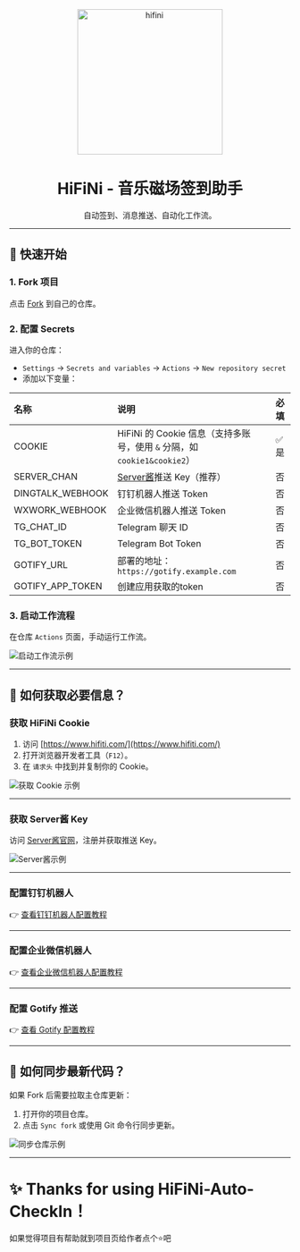 
<section align="center">
  <img src="https://github.com/anduinnn/HiFiNi-Auto-CheckIn/assets/68073009/e50e9fa7-3ddd-4198-be59-fc231f9b8986" alt="hifini" width="260" />
</section>

<h1 align="center">HiFiNi - 音乐磁场签到助手</h1>

<p align="center">自动签到、消息推送、自动化工作流。</p>

---

## 🚀 快速开始

### 1. Fork 项目

点击 [Fork](https://github.com/anduinnn/HiFiNi-Auto-CheckIn) 到自己的仓库。

### 2. 配置 Secrets

进入你的仓库：

- `Settings` → `Secrets and variables` → `Actions` → `New repository secret`
- 添加以下变量：

| 名称               | 说明                                                      | 必填  |
|:-----------------|:--------------------------------------------------------|:----|
| COOKIE           | HiFiNi 的 Cookie 信息（支持多账号，使用 `&` 分隔，如 `cookie1&cookie2`） | ✅ 是 |
| SERVER_CHAN      | [Server酱](https://sct.ftqq.com/)推送 Key（推荐）              | 否   |
| DINGTALK_WEBHOOK | 钉钉机器人推送 Token                                           | 否   |
| WXWORK_WEBHOOK   | 企业微信机器人推送 Token                                         | 否   |
| TG_CHAT_ID       | Telegram 聊天 ID                                          | 否   |
| TG_BOT_TOKEN     | Telegram Bot Token                                      | 否   |
| GOTIFY_URL       | 部署的地址：`https://gotify.example.com`                      | 否   |
| GOTIFY_APP_TOKEN | 创建应用获取的token                                            | 否   |

### 3. 启动工作流程

在仓库 `Actions` 页面，手动运行工作流。

![启动工作流示例](https://github.com/anduinnn/HifiNiAutoCheckIn/assets/68073009/b89c7140-be7f-43aa-afaa-8554b4cab752)

---

## 🧩 如何获取必要信息？

### 获取 HiFiNi Cookie

1. 访问 [https://www.hifiti.com/](https://www.hifiti.com/)
2. 打开浏览器开发者工具（`F12`）。
3. 在 `请求头` 中找到并复制你的 Cookie。

![获取 Cookie 示例](https://github.com/anduinnn/HifiNiAutoCheckIn/assets/68073009/97528823-4d31-4c72-bcca-e95bb5d75792)

---

### 获取 Server酱 Key

访问 [Server酱官网](https://sct.ftqq.com/)，注册并获取推送 Key。

![Server酱示例](https://github.com/anduinnn/HifiNiAutoCheckIn/assets/68073009/c70b4471-2933-4441-964c-5aa2873c3590)

---

### 配置钉钉机器人

👉 [查看钉钉机器人配置教程](READMES/DingTalkRobotConfigInfo.md)

---

### 配置企业微信机器人

👉 [查看企业微信机器人配置教程](READMES/WeChatWorkRobotConfigInfo.md)

---

### 配置 Gotify 推送

👉 [查看 Gotify 配置教程](READMES/GofityConfigInfo.md)

---

## 🔄 如何同步最新代码？

如果 Fork 后需要拉取主仓库更新：

1. 打开你的项目仓库。
2. 点击 `Sync fork` 或使用 Git 命令行同步更新。

![同步仓库示例](https://github.com/anduinnn/HiFiNi-Auto-CheckIn/assets/68073009/46ab90db-b7fb-4097-9abe-fde8c2c3543e)

---

# ✨ Thanks for using HiFiNi-Auto-CheckIn！

如果觉得项目有帮助就到项目页给作者点个⭐吧

